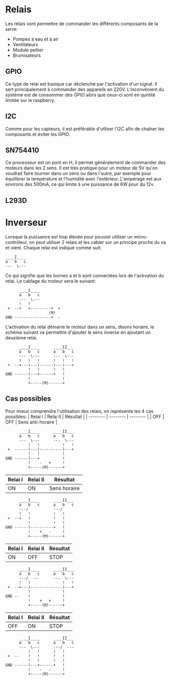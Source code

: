 # Relais

Les relais vont permettre de commander les différents composants de la serre:
* Pompes à eau et à air
* Ventilateurs
* Module peltier
* Brumisateurs

## GPIO

Ce type de relai est basique car déclenché par l'activation d'un signal. Il sert principalement à commander des appareils en 220V.
L'inconvénient du système est de consommer des GPIO alors que ceux-ci sont en quntité limitée sur le raspberry.

## I2C

Comme pour les capteurs, il est préférable d'utliser l'I2C afin de chaîner les composants et éviter les GPIO.

## SN754410

Ce processeur est un pont en H, il permet généralement de commander des moteurs dans les 2 sens. Il est très pratique pour un moteur de 5V qu'on voudrait faire tourner dans un sens ou dans l'autre, par exemple pour équilibrer la température et l'humidité avec l'extérieur.
L'ampérage est aux environs des 500mA, ce qui limite à une puissance de 6W pour du 12v.

## L293D

# Inverseur

Lorsque la puissance est trop élevée pour pouvoir utiliser un micro-contrôleur, on peut utiliser 2 relais et les cabler sur un principe proche du va et vient.
Chaque relai est indiqué comme suit:
```
____I____
a   b   c
---  \---
```
Ce qui signifie que les bornes a et b sont connectées lors de l'activation du relai. Le cablage du moteur sera le suivant:
```
      ____I____
      a   b   c
      ---  \---
      !   !   
 +  --+	  +---------+  +
                   (M)   
GND ----------------+  -
```
L'activation du relai démarre le moteur dans un sens, disons horaire, le schéma suivant va permettre d'ajouter le sens inverse en ajoutant un deuxième relai.
```
      ____I____      ____II___   
      a   b   c      a   b   c
      ---  \---      ---  \---
      !   !   !      !   !   !
 +  --+---)---)------)---)---+
          !   !      !   !
GND ------)---+------+   !
          !              !
          +-----(M)------+
```
## Cas possibles
Pour mieux comprendre l'utilisation des relais, on représente les 4 cas possibles:
| Relai I  | Relai II | Résultat            |
| -------- | -------- | --------            |
| OFF      | OFF      | Sens anti-horaire   |
```
      ____I____      ____II___   
      a   b   c      a   b   c
      ---  \---      ---  \---
          !   !          !   !
 +  ------)---)----------)---+
          !   !          !
GND ------)---+          !
          !    -   +     !
          +-----(M)------+
```
| Relai I  | Relai II | Résultat       |
| -------- | -------- | --------       |
| ON       | ON       | Sens horaire   |
```
      ____I____      ____II___   
      a   b   c      a   b   c
      ---/           ---/     
      !   !          !   !    
 +  --+   !          !   !    
          !          !   !
GND ------)----------+   !
          !    +   -     !
          +-----(M)------+
```
| Relai I  | Relai II | Résultat |
| -------- | -------- | -------- | 
| ON       | OFF      | STOP     |
```
      ____I____      ____II___   
      a   b   c      a   b   c
      ---/  ---      ---  \---
      !   !              !   !
 +  --+---)--------------)---+
          !              !
GND --    !              !
          !    +   +     !
          +-----(M)------+
```
| Relai I  | Relai II | Résultat |
| -------- | -------- | -------- |
| OFF      | ON       | STOP     |
```
      ____I____      ____II___   
      a   b   c      a   b   c
      ---  \---      ---/  ---
          !   !      !   !    
 +  --    !   !      !   !    
          !   !      !   !
GND ------)---+------+   !
          !    -   -     !
          +-----(M)------+
```